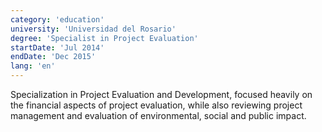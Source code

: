 ```yaml
---
category: 'education'
university: 'Universidad del Rosario'
degree: 'Specialist in Project Evaluation'
startDate: 'Jul 2014'
endDate: 'Dec 2015'
lang: 'en'
---
```


Specialization in Project Evaluation and Development, focused heavily on the financial aspects of project evaluation, while also reviewing project management and evaluation of environmental, social and public impact.
